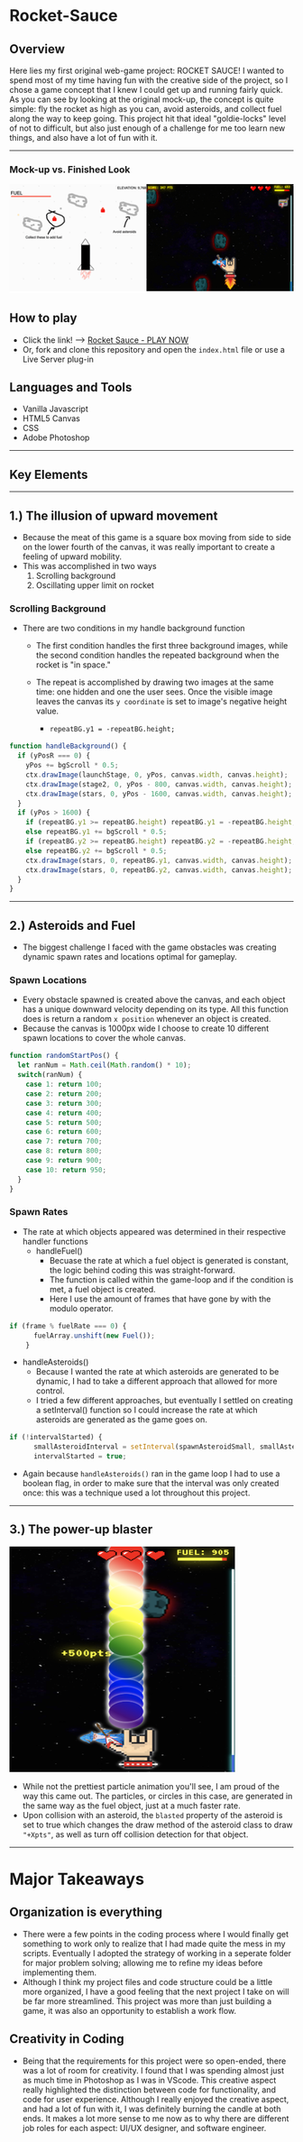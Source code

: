 # Rocket-Sauce

## Overview
Here lies my first original web-game project: ROCKET SAUCE! I wanted to spend most of my time having fun with the creative side of the project, so I chose a game concept that I knew I could get up and running fairly quick. As you can see by looking at the original mock-up, the concept is quite simple: fly the rocket as high as you can, avoid asteroids, and collect fuel along the way to keep going. This project hit that ideal "goldie-locks" level of not to difficult, but also just enough of a challenge for me too learn new things, and also have a lot of fun with it. 
___
### Mock-up vs. Finished Look
![mock-up](img/readme-pic.png)

## How to play
- Click the link! --> <a href="https://tcgilbert.github.io/">Rocket Sauce - PLAY NOW</a>
- Or, fork and clone this repository and open the `index.html` file or use a Live Server plug-in

## Languages and Tools
- Vanilla Javascript
- HTML5 Canvas
- CSS
- Adobe Photoshop
___

## Key Elements
___
## 1.) The illusion of upward movement
- Because the meat of this game is a square box moving from side to side on the lower fourth of the canvas, it was really important to create a feeling of upward mobility.
- This was accomplished in two ways
    1. Scrolling background
    2. Oscillating upper limit on rocket
### Scrolling Background
- There are two conditions in my handle background function
    - The first condition handles the first three background images, while the second condition handles the repeated background when the rocket is "in space."
    - The repeat is accomplished by drawing two images at the same time: one hidden and one the user sees. Once the visible image leaves the canvas its `y coordinate` is set to image's negative height value. 
    
        - `repeatBG.y1 = -repeatBG.height;`
``` javascript
function handleBackground() {
  if (yPosR === 0) {
    yPos += bgScroll * 0.5;
    ctx.drawImage(launchStage, 0, yPos, canvas.width, canvas.height);
    ctx.drawImage(stage2, 0, yPos - 800, canvas.width, canvas.height);
    ctx.drawImage(stars, 0, yPos - 1600, canvas.width, canvas.height);
  }
  if (yPos > 1600) {
    if (repeatBG.y1 >= repeatBG.height) repeatBG.y1 = -repeatBG.height;
    else repeatBG.y1 += bgScroll * 0.5;
    if (repeatBG.y2 >= repeatBG.height) repeatBG.y2 = -repeatBG.height;
    else repeatBG.y2 += bgScroll * 0.5;
    ctx.drawImage(stars, 0, repeatBG.y1, canvas.width, canvas.height);
    ctx.drawImage(stars, 0, repeatBG.y2, canvas.width, canvas.height);
  }
}
```
___
## 2.) Asteroids and Fuel
- The biggest challenge I faced with the game obstacles was creating dynamic spawn rates and locations optimal for gameplay.
### Spawn Locations
- Every obstacle spawned is created above the canvas, and each object has a unique downward velocity depending on its type. All this function does is return a random `x position` whenever an object is created.
- Because the canvas is 1000px wide I choose to create 10 different spawn locations to cover the whole canvas.
```javascript
function randomStartPos() {
  let ranNum = Math.ceil(Math.random() * 10);
  switch(ranNum) {
    case 1: return 100;
    case 2: return 200;
    case 3: return 300; 
    case 4: return 400;
    case 5: return 500; 
    case 6: return 600;
    case 7: return 700;
    case 8: return 800;
    case 9: return 900;
    case 10: return 950;
  }
}
```
### Spawn Rates
- The rate at which objects appeared was determined in their respective handler functions
    - handleFuel()
        - Becuase the rate at which a fuel object is generated is constant, the logic behind coding this was straight-forward.
        - The function is called within the game-loop and if the condition is met, a fuel object is created.
        - Here I use the amount of frames that have gone by with the modulo operator. 
```javascript
if (frame % fuelRate === 0) {
      fuelArray.unshift(new Fuel());
    }
```
 - handleAsteroids()
    - Because I wanted the rate at which asteroids are generated to be dynamic, I had to take a different approach that allowed for more control.
    - I tried a few different approaches, but eventually I settled on creating a setInterval() function so I could increase the rate at which asteroids are generated as the game goes on.
```javascript
if (!intervalStarted) {
      smallAsteroidInterval = setInterval(spawnAsteroidSmall, smallAsteroidRate);
      intervalStarted = true;
```
 - Again because `handleAsteroids()` ran in the game loop I had to use a boolean flag, in order to make sure that the interval was only created once: this was a technique used a lot throughout this project.
___
## 3.) The power-up blaster
<div>
<img src="img/blasterr.png" width="400" height="400" />
</div>

- While not the prettiest particle animation you'll see, I am proud of the way this came out. The particles, or circles in this case, are generated in the same way as the fuel object, just at a much faster rate.
- Upon collision with an asteroid, the `blasted` property of the asteroid is set to true which changes the draw method of the asteroid class to draw `"+Xpts"`, as well as turn off collision detection for that object. 
___
# Major Takeaways
## Organization is everything
- There were a few points in the coding process where I would finally get something to work only to realize that I had made quite the mess in my scripts. Eventually I adopted the strategy of working in a seperate folder for major problem solving; allowing me to refine my ideas before implementing them. 
- Although I think my project files and code structure could be a little more organized, I have a good feeling that the next project I take on will be far more streamlined. This project was more than just building a game, it was also an opportunity to establish a work flow. 
## Creativity in Coding
- Being that the requirements for this project were so open-ended, there was a lot of room for creativity. I found that I was spending almost just as much time in Photoshop as I was in VScode. This creative aspect really highlighted the distinction between code for functionality, and code for user experience. Although I really enjoyed the creative aspect, and had a lot of fun with it, I was definitely burning the candle at both ends. It makes a lot more sense to me now as to why there are different job roles for each aspect: UI/UX designer, and software engineer. 